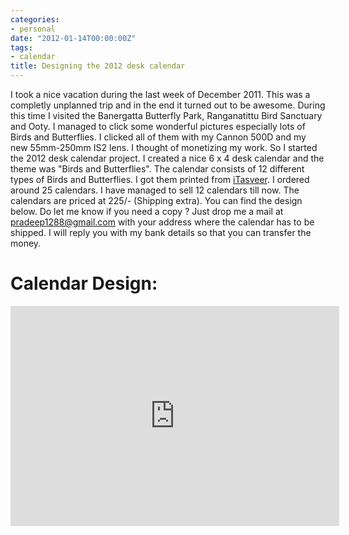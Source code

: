 ```yaml
---
categories:
- personal
date: "2012-01-14T00:00:00Z"
tags:
- calendar
title: Designing the 2012 desk calendar
---
```


I took a nice vacation during the last week of December 2011. This was a completly unplanned trip and in the end it turned out to be awesome. During this time I visited the Banergatta Butterfly Park, Ranganatittu Bird Sanctuary and Ooty. I managed to click some wonderful pictures especially lots of Birds and Butterflies. I clicked all of them with my Cannon 500D and my new 55mm-250mm IS2 lens. I thought of monetizing my work. So I started the 2012 desk calendar project. I created a nice 6 x 4 desk calendar and the theme was "Birds and Butterflies". The calendar consists of 12 different types of Birds and Butterflies. I got them printed from [iTasveer](http://www.itasveer.com). I ordered around 25 calendars. I have managed to sell 12 calendars till now. The calendars are priced at 225/- (Shipping extra). You can find the design below. Do let me know if you need a copy ? Just drop me a mail at <pradeep1288@gmail.com> with your address where the calendar has to be shipped. I will reply you with my bank details so that you can transfer the money. 

# Calendar Design:

<iframe width="526" height="352" frameborder="0" src="http://files.slidemypics.com/app/js/iframe.html?bg_color=1f1f1f&amp;hash=71e9fa588bf897bf7d0e63c2fa399728&amp;r=0.25685616093687713">Something</iframe>
